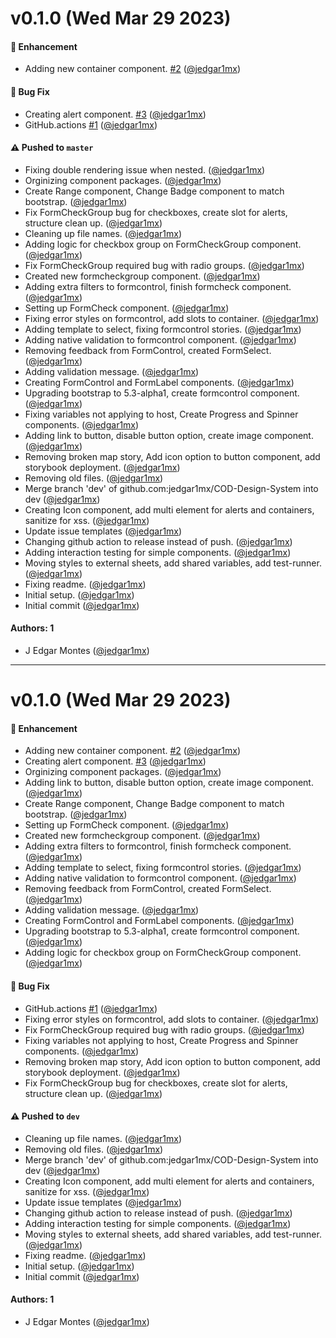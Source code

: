 # v0.1.0 (Wed Mar 29 2023)

#### 🚀 Enhancement

- Adding new container component. [#2](https://github.com/jedgar1mx/COD-Design-System/pull/2) ([@jedgar1mx](https://github.com/jedgar1mx))

#### 🐛 Bug Fix

- Creating alert component. [#3](https://github.com/jedgar1mx/COD-Design-System/pull/3) ([@jedgar1mx](https://github.com/jedgar1mx))
- GitHub.actions [#1](https://github.com/jedgar1mx/COD-Design-System/pull/1) ([@jedgar1mx](https://github.com/jedgar1mx))

#### ⚠️ Pushed to `master`

- Fixing double rendering issue when nested. ([@jedgar1mx](https://github.com/jedgar1mx))
- Orginizing component packages. ([@jedgar1mx](https://github.com/jedgar1mx))
- Create Range component, Change Badge component to match bootstrap. ([@jedgar1mx](https://github.com/jedgar1mx))
- Fix FormCheckGroup bug for checkboxes, create slot for alerts, structure clean up. ([@jedgar1mx](https://github.com/jedgar1mx))
- Cleaning up file names. ([@jedgar1mx](https://github.com/jedgar1mx))
- Adding logic for checkbox group on FormCheckGroup component. ([@jedgar1mx](https://github.com/jedgar1mx))
- Fix FormCheckGroup required bug with radio groups. ([@jedgar1mx](https://github.com/jedgar1mx))
- Created new formcheckgroup component. ([@jedgar1mx](https://github.com/jedgar1mx))
- Adding extra filters to formcontrol, finish formcheck component. ([@jedgar1mx](https://github.com/jedgar1mx))
- Setting up FormCheck component. ([@jedgar1mx](https://github.com/jedgar1mx))
- Fixing error styles on formcontrol, add slots to container. ([@jedgar1mx](https://github.com/jedgar1mx))
- Adding template to select, fixing formcontrol stories. ([@jedgar1mx](https://github.com/jedgar1mx))
- Adding native validation to formcontrol component. ([@jedgar1mx](https://github.com/jedgar1mx))
- Removing feedback from FormControl, created FormSelect. ([@jedgar1mx](https://github.com/jedgar1mx))
- Adding validation message. ([@jedgar1mx](https://github.com/jedgar1mx))
- Creating FormControl and FormLabel components. ([@jedgar1mx](https://github.com/jedgar1mx))
- Upgrading bootstrap to 5.3-alpha1, create formcontrol component. ([@jedgar1mx](https://github.com/jedgar1mx))
- Fixing variables not applying to host, Create Progress and Spinner components. ([@jedgar1mx](https://github.com/jedgar1mx))
- Adding link to button, disable button option, create image component. ([@jedgar1mx](https://github.com/jedgar1mx))
- Removing broken map story, Add icon option to button component, add storybook deployment. ([@jedgar1mx](https://github.com/jedgar1mx))
- Removing old files. ([@jedgar1mx](https://github.com/jedgar1mx))
- Merge branch 'dev' of github.com:jedgar1mx/COD-Design-System into dev ([@jedgar1mx](https://github.com/jedgar1mx))
- Creating Icon component, add multi element for alerts and containers, sanitize for xss. ([@jedgar1mx](https://github.com/jedgar1mx))
- Update issue templates ([@jedgar1mx](https://github.com/jedgar1mx))
- Changing github action to release instead of push. ([@jedgar1mx](https://github.com/jedgar1mx))
- Adding interaction testing for simple components. ([@jedgar1mx](https://github.com/jedgar1mx))
- Moving styles to external sheets, add shared variables, add test-runner. ([@jedgar1mx](https://github.com/jedgar1mx))
- Fixing readme. ([@jedgar1mx](https://github.com/jedgar1mx))
- Initial setup. ([@jedgar1mx](https://github.com/jedgar1mx))
- Initial commit ([@jedgar1mx](https://github.com/jedgar1mx))

#### Authors: 1

- J Edgar Montes ([@jedgar1mx](https://github.com/jedgar1mx))

---

# v0.1.0 (Wed Mar 29 2023)

#### 🚀 Enhancement

- Adding new container component. [#2](https://github.com/jedgar1mx/COD-Design-System/pull/2) ([@jedgar1mx](https://github.com/jedgar1mx))
- Creating alert component. [#3](https://github.com/jedgar1mx/COD-Design-System/pull/3) ([@jedgar1mx](https://github.com/jedgar1mx))
- Orginizing component packages. ([@jedgar1mx](https://github.com/jedgar1mx))
- Adding link to button, disable button option, create image component. ([@jedgar1mx](https://github.com/jedgar1mx))
- Create Range component, Change Badge component to match bootstrap. ([@jedgar1mx](https://github.com/jedgar1mx))
- Setting up FormCheck component. ([@jedgar1mx](https://github.com/jedgar1mx))
- Created new formcheckgroup component. ([@jedgar1mx](https://github.com/jedgar1mx))
- Adding extra filters to formcontrol, finish formcheck component. ([@jedgar1mx](https://github.com/jedgar1mx))
- Adding template to select, fixing formcontrol stories. ([@jedgar1mx](https://github.com/jedgar1mx))
- Adding native validation to formcontrol component. ([@jedgar1mx](https://github.com/jedgar1mx))
- Removing feedback from FormControl, created FormSelect. ([@jedgar1mx](https://github.com/jedgar1mx))
- Adding validation message. ([@jedgar1mx](https://github.com/jedgar1mx))
- Creating FormControl and FormLabel components. ([@jedgar1mx](https://github.com/jedgar1mx))
- Upgrading bootstrap to 5.3-alpha1, create formcontrol component. ([@jedgar1mx](https://github.com/jedgar1mx))
- Adding logic for checkbox group on FormCheckGroup component. ([@jedgar1mx](https://github.com/jedgar1mx))

#### 🐛 Bug Fix

- GitHub.actions [#1](https://github.com/jedgar1mx/COD-Design-System/pull/1) ([@jedgar1mx](https://github.com/jedgar1mx))
- Fixing error styles on formcontrol, add slots to container. ([@jedgar1mx](https://github.com/jedgar1mx))
- Fix FormCheckGroup required bug with radio groups. ([@jedgar1mx](https://github.com/jedgar1mx))
- Fixing variables not applying to host, Create Progress and Spinner components. ([@jedgar1mx](https://github.com/jedgar1mx))
- Removing broken map story, Add icon option to button component, add storybook deployment. ([@jedgar1mx](https://github.com/jedgar1mx))
- Fix FormCheckGroup bug for checkboxes, create slot for alerts, structure clean up. ([@jedgar1mx](https://github.com/jedgar1mx))

#### ⚠️ Pushed to `dev`

- Cleaning up file names. ([@jedgar1mx](https://github.com/jedgar1mx))
- Removing old files. ([@jedgar1mx](https://github.com/jedgar1mx))
- Merge branch 'dev' of github.com:jedgar1mx/COD-Design-System into dev ([@jedgar1mx](https://github.com/jedgar1mx))
- Creating Icon component, add multi element for alerts and containers, sanitize for xss. ([@jedgar1mx](https://github.com/jedgar1mx))
- Update issue templates ([@jedgar1mx](https://github.com/jedgar1mx))
- Changing github action to release instead of push. ([@jedgar1mx](https://github.com/jedgar1mx))
- Adding interaction testing for simple components. ([@jedgar1mx](https://github.com/jedgar1mx))
- Moving styles to external sheets, add shared variables, add test-runner. ([@jedgar1mx](https://github.com/jedgar1mx))
- Fixing readme. ([@jedgar1mx](https://github.com/jedgar1mx))
- Initial setup. ([@jedgar1mx](https://github.com/jedgar1mx))
- Initial commit ([@jedgar1mx](https://github.com/jedgar1mx))

#### Authors: 1

- J Edgar Montes ([@jedgar1mx](https://github.com/jedgar1mx))
